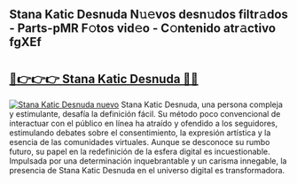 ## Stana Katic Desnuda N𝚞𝚎vos desn𝚞dos filtr𝚊dos - Parts-pMR F𝚘tos vid𝚎o - C𝚘ntenido atr𝚊ctivo fgXEf

# <h2><a href="http://mb1cu4.tromn.icu/?c=Stana+Katic+Desnuda">🔗👉👉👉 Stana Katic Desnuda 🔗🔗</a></h2>

[![Stana Katic Desnuda nuevo](https://i.imgur.com/pEAQMta.gif)](http://mb1cu4.tromn.icu/?c=Stana+Katic+Desnuda)
Stana Katic Desnuda, una persona compleja y estimulante, desafía la definición fácil. Su método poco convencional de interactuar con el público en línea ha atraído y ofendido a los seguidores, estimulando debates sobre el consentimiento, la expresión artística y la esencia de las comunidades virtuales. Aunque se desconoce su rumbo futuro, su papel en la redefinición de la esfera digital es incuestionable. Impulsada por una determinación inquebrantable y un carisma innegable, la presencia de Stana Katic Desnuda en el universo digital es transformadora.
